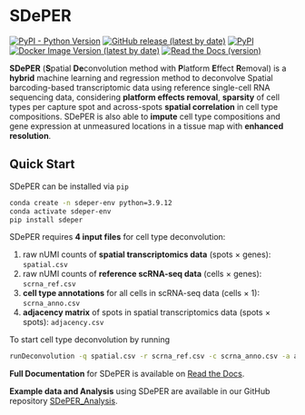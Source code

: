 # SDePER
[![PyPI - Python Version](https://img.shields.io/pypi/pyversions/sdeper)](https://www.python.org/) [![GitHub release (latest by date)](https://img.shields.io/github/v/release/az7jh2/SDePER)](https://github.com/az7jh2/SDePER) [![PyPI](https://img.shields.io/pypi/v/sdeper)](https://pypi.org/project/sdeper/) [![Docker Image Version (latest by date)](https://img.shields.io/docker/v/az7jh2/sdeper?label=docker)](https://hub.docker.com/r/az7jh2/sdeper) [![Read the Docs (version)](https://img.shields.io/readthedocs/sdeper/latest)](https://sdeper.readthedocs.io/en/latest/)

**SDePER** (**S**patial **De**convolution method with **P**latform **E**ffect **R**emoval) is a **hybrid** machine learning and regression method to deconvolve Spatial barcoding-based transcriptomic data using reference single-cell RNA sequencing data, considering **platform effects removal**, **sparsity** of cell types per capture spot and across-spots **spatial correlation** in cell type compositions. SDePER is also able to **impute** cell type compositions and gene expression at unmeasured locations in a tissue map with **enhanced resolution**.

## Quick Start

SDePER can be installed via `pip`

```bash
conda create -n sdeper-env python=3.9.12
conda activate sdeper-env
pip install sdeper
```

SDePER requires **4 input files** for cell type deconvolution:

1. raw nUMI counts of **spatial transcriptomics data** (spots × genes): `spatial.csv`
2. raw nUMI counts of **reference scRNA-seq data** (cells × genes): `scrna_ref.csv`
3. **cell type annotations** for all cells in scRNA-seq data (cells × 1): `scrna_anno.csv`
4. **adjacency matrix** of spots in spatial transcriptomics data (spots × spots): `adjacency.csv`

To start cell type deconvolution by running

```bash
runDeconvolution -q spatial.csv -r scrna_ref.csv -c scrna_anno.csv -a adjacency.csv
```

**Full Documentation** for SDePER is available on [Read the Docs](https://sdeper.readthedocs.io/en/latest/).

**Example data and Analysis** using SDePER are available in our GitHub repository [SDePER_Analysis](https://github.com/az7jh2/SDePER_Analysis).
